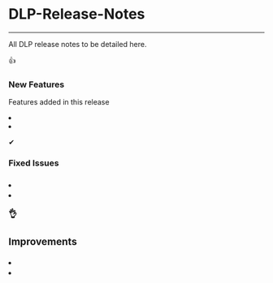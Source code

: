# DLP-Release-Notes
<hr>
All DLP release notes to be detailed here.

👍<h3>New Features</h3>
Features added in this release
<li/>
<li/>
<br>

✔<h3>Fixed Issues<h3>
<li/>
<li/>
<br>

👌<h3>Improvements</h3>
<li/>
<li/>
<br>


